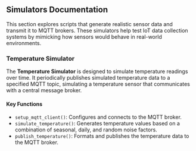 ## Simulators Documentation

This section explores scripts that generate realistic sensor data and transmit it to MQTT brokers. These simulators help test IoT data collection systems by mimicking how sensors would behave in real-world environments.

### Temperature Simulator

The **Temperature Simulator** is designed to simulate temperature readings over time. It periodically publishes simulated temperature data to a specified MQTT topic, simulating a temperature sensor that communicates with a central message broker.

#### Key Functions

- `setup_mqtt_client()`: Configures and connects to the MQTT broker.
- `simulate_temperature()`: Generates temperature values based on a combination of seasonal, daily, and random noise factors.
- `publish_temperature()`: Formats and publishes the temperature data to the MQTT broker.

